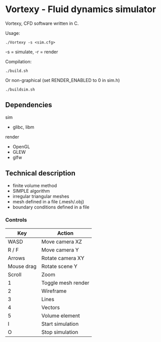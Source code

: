 # Vortexy - Fluid dynamics simulator

Vortexy, CFD software written in C.

Usage:

```
./Vortexy -s <sim.cfg>
```
-s = simulate, -r = render

Compilation:

```
./build.sh
```

Or non-graphical (set RENDER_ENABLED to 0 in sim.h)

```
./buildsim.sh
```

## Dependencies

sim
- glibc, libm

render
- OpenGL
- GLEW
- glfw

## Technical description

- finite volume method
- SIMPLE algorithm
- irregular triangular meshes
- mesh defined in a file (.mesh/.obj)
- boundary conditions defined in a file

### Controls

| Key | Action |
| --- | ------ |
| WASD | Move camera XZ |
| R / F | Move camera Y |
| Arrows | Rotate camera XY |
| Mouse drag | Rotate scene Y |
| Scroll | Zoom |
| 1 | Toggle mesh render |
| 2 | Wireframe |
| 3 | Lines |
| 4 | Vectors |
| 5 | Volume element |
| I | Start simulation |
| O | Stop simulation |
